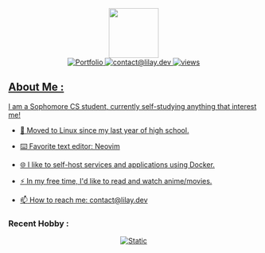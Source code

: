 <div id="header" align="center">
  <img src="https://media2.giphy.com/media/v1.Y2lkPTc5MGI3NjExcmFtMDlhbTZicXl6dWVhbjgxaHZkbTFreDVjcnQ0bnZicG44cHI4NyZlcD12MV9pbnRlcm5hbF9naWZfYnlfaWQmY3Q9cw/dNbYAgjq4Y1HHgvSCH/giphy.gif" width="100"/>
</div>

<div id="badges" align="center">
  <a href="https://lilay.dev">
  <img src="https://img.shields.io/website?url=https%3A%2F%2Flilay.dev&label=Website&labelColor=%23594E32" alt="Portfolio"/>
  <a href="mailto:contact@lilay.dev">
  <img src="https://img.shields.io/badge/Email%20Me-blue" alt="contact@lilay.dev"/>
  <a href="https://github.com/li-lay">
  <img src="https://komarev.com/ghpvc/?username=li-lay&style=flat-square&color=blue" alt="views"/>
</div>

## About Me :
I am a Sophomore CS student, currently self-studying anything that interest me!

- :penguin: Moved to Linux since my last year of high school.

- :keyboard: Favorite text editor: Neovim

- :globe_with_meridians: I like to self-host services and applications using Docker.

- :zap: In my free time, I'd like to read and watch anime/movies.

- :mailbox: How to reach me: contact@lilay.dev

### Recent Hobby :
<div align="center">
  <a href="https://tryhackme.com/p/l1l4y"><img src="https://tryhackme-badges.s3.amazonaws.com/l1l4y.png" alt="Static" /></a>
</div>
